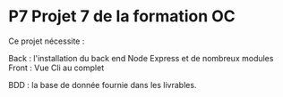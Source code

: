 # P7 Projet 7 de la formation OC

Ce projet nécessite :

Back : l'installation du back end Node Express et de nombreux modules
Front : Vue Cli au complet

BDD : la base de donnée fournie dans les livrables.

